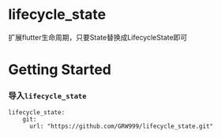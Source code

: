 # lifecycle_state

扩展flutter生命周期，只要State替换成LifecycleState即可

# Getting Started
### 导入`lifecycle_state`
```
lifecycle_state:
    git:
      url: "https://github.com/GRW999/lifecycle_state.git"
```

